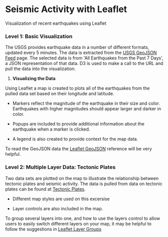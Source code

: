 # Seismic Activity with Leaflet
Visualization of recent earthquakes using Leaflet


### Level 1: Basic Visualization

The USGS provides earthquake data in a number of different formats, updated every 5 minutes. The data is extracted from the [USGS GeoJSON Feed](http://earthquake.usgs.gov/earthquakes/feed/v1.0/geojson.php) page. The selected data is from 'All Earthquakes from the Past 7 Days', a JSON representation of that data. D3 is used to make a call to the URL and pull the data into the visualization.

1. **Visualizing the Data**

Using Leaflet a map is created to plots all of the earthquakes from the pulled data set based on their longitude and latitude.

   * Markers reflect the magnitude of the earthquake in their size and color. Earthquakes with higher magnitudes should appear larger and darker in color.

   * Popups are included to provide additional information about the earthquake when a marker is clicked.

   * A legend is also created to provide context for the map data.

To read the GeoJSON data the [Leaflet GeoJSON](https://leafletjs.com/reference-1.7.1.html#geojson) reference will be very helpful.


### Level 2: Multiple Layer Data: Tectonic Plates

Two data sets are plotted on the map to illustrate the relationship between tectonic plates and seismic activity. The data is pulled from data on tectonic plates can be found at [Tectonic Plates](https://github.com/fraxen/tectonicplates).


* Different map styles are used on this excersise 

* Layer controls are also included in the map.

To group several layers into one, and how to use the layers control to allow users to easily switch different layers on your map, it may be helpful to follow the suggestions in [Leaflet Layer Groups](https://leafletjs.com/examples/layers-control/)
